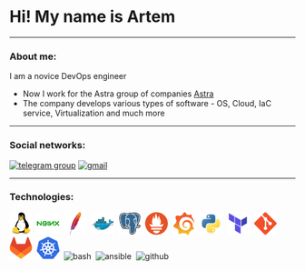 # Hi! My name is Artem

---

### About me:

I am a novice DevOps engineer

- Now I work for the Astra group of companies <a href="https://astragroup.ru">Astra</a>
- The company develops various types of software - OS, Cloud, IaC service, Virtualization and much more
  
---

### Social networks:

  <div id="badges">
    <a href="https://t.me/e63artem" target="_blank"><img src="https://cdn-icons-png.flaticon.com/512/2111/2111646.png" width="40" height="40" alt="telegram group" /></a>
    <a href="mailto:evseev4artem@gmail.com" target="_blank"><img src="https://img.shields.io/badge/-Gmail-red?style=flat&logo=Gmail&logoColor=white" width="50" height="30" alt="gmail" /></a>
  </div>

---

### Technologies:

<div>
  <img src="https://github.com/devicons/devicon/blob/master/icons/linux/linux-original.svg" title="linux" alt="linux" width="40" height="40"/>&nbsp
  <img src="https://github.com/devicons/devicon/blob/master/icons/nginx/nginx-original.svg" title="nginx" alt="nginx" width="40" height="40"/>&nbsp
  <img src="https://github.com/devicons/devicon/blob/master/icons/apache/apache-original.svg" title="apache" alt="apache" width="40" height="40"/>&nbsp
  <img src="https://github.com/devicons/devicon/blob/master/icons/docker/docker-original.svg" title="docker" alt="docker" width="40" height="40"/>&nbsp
  <img src="https://github.com/devicons/devicon/blob/master/icons/postgresql/postgresql-original.svg" title="postgresql" alt="postgresql" width="40" height="40"/>&nbsp
  <img src="https://github.com/devicons/devicon/blob/master/icons/prometheus/prometheus-original.svg" title="prometheus" alt="prometheus" width="40" height="40"/>&nbsp
  <img src="https://github.com/devicons/devicon/blob/master/icons/grafana/grafana-original.svg" title="grafana" alt="grafana" width="40" height="40"/>&nbsp
  <img src="https://github.com/devicons/devicon/blob/master/icons/python/python-original.svg" title="python" alt="python" width="40" height="40"/>&nbsp
  <img src="https://github.com/devicons/devicon/blob/master/icons/terraform/terraform-original.svg" title="terraform" alt="terraform" width="40" height="40"/>&nbsp
  <img src="https://github.com/devicons/devicon/blob/master/icons/git/git-original.svg" title="git" alt="git" width="40" height="40"/>&nbsp
  <img src="https://github.com/devicons/devicon/blob/master/icons/gitlab/gitlab-original.svg" title="gitlab" alt="gitlab" width="40" height="40"/>&nbsp  
  <img src="https://github.com/devicons/devicon/blob/master/icons/kubernetes/kubernetes-original.svg" title="kubernetes" alt="kubernetes" width="40" height="40"/>&nbsp
  <img src="https://upload.wikimedia.org/wikipedia/commons/thumb/4/4b/Bash_Logo_Colored.svg/512px-Bash_Logo_Colored.svg.png?20180723054350" title="bash" alt="bash" width="40" height="40"/>&nbsp
  <img src="https://sloopstash.com/assets/image/training/ansible/icon.svg" title="ansible" alt="ansible" width="40" height="40"/>&nbsp
  <img src="https://www.svgrepo.com/show/475654/github-color.svg" title="github" alt="github" width="40" height="40"/>&nbsp
  
</div>

</table>
